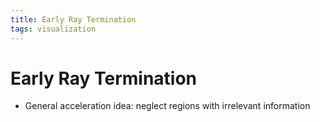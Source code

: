 ```yaml
---
title: Early Ray Termination
tags: visualization
---
```


# Early Ray Termination
- General acceleration idea: neglect regions with irrelevant information
































































































